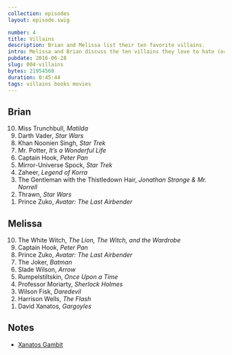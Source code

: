 ```yaml
---
collection: episodes
layout: episode.swig

number: 4
title: Villains
description: Brian and Melissa list their ten favorite villains.
intro: Melissa and Brian discuss the ten villains they love to hate (or just plain hate).
pubdate: 2016-06-28
slug: 004-villains
bytes: 21954560
duration: 0:45:44
tags: villains books movies
---
```


## Brian
<ol reversed>
<li>Miss Trunchbull, <i class="book-title">Matilda</i>
<li>Darth Vader, <i class="movie-title">Star Wars</i>
<li>Khan Noonien Singh, <i class="movie-title">Star Trek</i>
<li>Mr. Potter, <i class="movie-title">It’s a Wonderful Life</i>
<li>Captain Hook, <i class="book-title">Peter Pan</i>
<li>Mirror-Universe Spock, <i class="movie-title">Star Trek</i>
<li>Zaheer, <i class="movie-title">Legend of Korra</i>
<li>The Gentleman with the Thistledown Hair, <i class="book-title">Jonathan Strange & Mr. Norrell</i>
<li>Thrawn, <i class="movie-title">Star Wars</i>
<li>Prince Zuko, <i class="movie-title">Avatar: The Last Airbender</i>
</ol>

## Melissa
<ol reversed>
<li>The White Witch, <i class="book-title">The Lion, The Witch, and the Wardrobe</i>
<li>Captain Hook, <i class="book-title">Peter Pan</i>
<li>Prince Zuko, <i class="movie-title">Avatar: The Last Airbender</i>
<li>The Joker, <i class="book-title">Batman</i>
<li>Slade Wilson, <i class="movie-title">Arrow</i>
<li>Rumpelstiltskin, <i class="movie-title">Once Upon a Time</i>
<li>Professor Moriarty, <i class="book-title">Sherlock Holmes</i>
<li>Wilson Fisk, <i class="movie-title">Daredevil</i>
<li>Harrison Wells, <i class="movie-title">The Flash</i>
<li>David Xanatos, <i class="movie-title">Gargoyles</i>
</ol>

## Notes
- [Xanatos Gambit](http://tvtropes.org/pmwiki/pmwiki.php/Main/XanatosGambit)